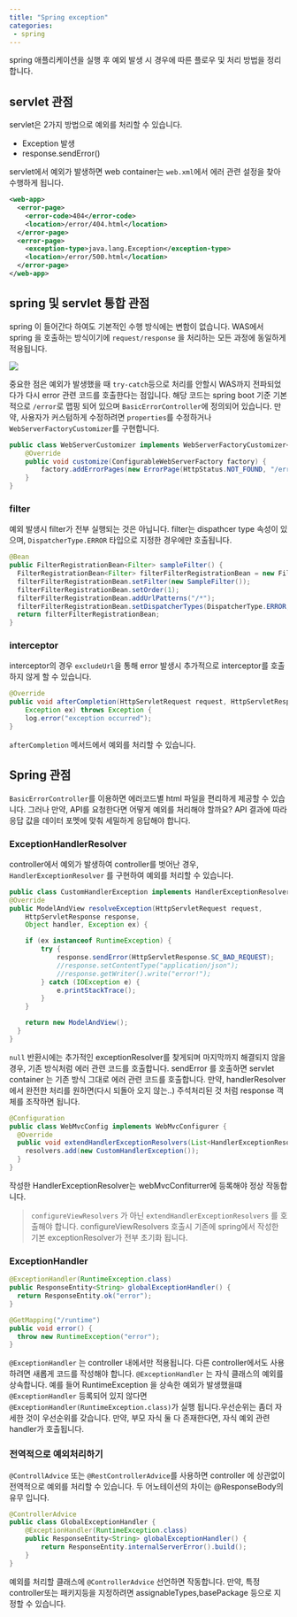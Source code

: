 ```yaml
---
title: "Spring exception"
categories:
 - spring
---
```


spring 애플리케이션을 실행 후 예외 발생 시 경우에 따른 플로우 및 처리 방법을 정리합니다.

## servlet 관점

servlet은 2가지 방법으로 예외를 처리할 수 있습니다.
- Exception 발생
- response.sendError()

servlet에서 예외가 발생하면 web container는 `web.xml`에서 에러 관련 설정을 찾아 수행하게 됩니다.

```xml
<web-app>
  <error-page>
    <error-code>404</error-code>
    <location>/error/404.html</location>
  </error-page>
  <error-page>
    <exception-type>java.lang.Exception</exception-type>
    <location>/error/500.html</location>
  </error-page>
</web-app>
```

## spring 및 servlet 통합 관점

spring 이 들어간다 하여도 기본적인 수행 방식에는 변함이 없습니다. WAS에서 spring 을 호출하는 방식이기에 `request/response` 을 처리하는 모든 과정에 동일하게 적용됩니다.

<img src="{{site.baseurl}}/assets/img/servlet-exception-flow.png">

중요한 점은 예외가 발생했을 때 `try-catch`등으로 처리를 안할시 WAS까지 전파되었다가 다시 error 관련 코드를 호출한다는 점입니다. 해당 코드는 spring boot 기준 기본적으로 `/error`로 맵핑 되어 있으며 `BasicErrorController`에 정의되어 있습니다. 만약, 사용자가 커스텀하게 수정하려면 `properties`를 수정하거나 `WebServerFactoryCustomizer`를 구현합니다.

```java
public class WebServerCustomizer implements WebServerFactoryCustomizer<ConfigurableWebServerFactory> {
	@Override
	public void customize(ConfigurableWebServerFactory factory) {
		factory.addErrorPages(new ErrorPage(HttpStatus.NOT_FOUND, "/error/404"));
	}
}
```

### filter

예외 발생시 filter가 전부 실행되는 것은 아닙니다. filter는 dispathcer type 속성이 있으며, `DispatcherType.ERROR` 타입으로 지정한 경우에만 호출됩니다.

```java
@Bean
public FilterRegistrationBean<Filter> sampleFilter() {
  FilterRegistrationBean<Filter> filterFilterRegistrationBean = new FilterRegistrationBean<>();
  filterFilterRegistrationBean.setFilter(new SampleFilter());
  filterFilterRegistrationBean.setOrder(1);
  filterFilterRegistrationBean.addUrlPatterns("/*");
  filterFilterRegistrationBean.setDispatcherTypes(DispatcherType.ERROR, DispatcherType.REQUEST);
  return filterFilterRegistrationBean;
}
```

### interceptor

interceptor의 경우 `excludeUrl`을 통해 error 발생시 추가적으로 interceptor를 호출하지 않게 할 수 있습니다. 

```java
@Override
public void afterCompletion(HttpServletRequest request, HttpServletResponse response, Object handler,
    Exception ex) throws Exception {
    log.error("exception occurred");
}
```

`afterCompletion` 메서드에서 예외를 처리할 수 있습니다.

## Spring 관점
`BasicErrorController`를 이용하면 에러코드별 html 파일을 편리하게 제공할 수 있습니다. 그러나 만약, API를 요청한다면 어떻게 예외를 처리해야 할까요? API 결과에 따라 응답 값을 데이터 포멧에 맞춰 세밀하게 응답해야 합니다.

### ExceptionHandlerResolver
controller에서 예외가 발생하여 controller를 벗어난 경우, `HandlerExceptionResolver` 를 구현하여 예외를 처리할 수 있습니다.

```java
public class CustomHandlerException implements HandlerExceptionResolver {
@Override
public ModelAndView resolveException(HttpServletRequest request, 
    HttpServletResponse response,
    Object handler, Exception ex) {

    if (ex instanceof RuntimeException) {
        try {
            response.sendError(HttpServletResponse.SC_BAD_REQUEST);
            //response.setContentType("application/json");
            //response.getWriter().write("error!");
        } catch (IOException e) {
            e.printStackTrace();
        }
    }

    return new ModelAndView();
  }
}
```

`null` 반환시에는 추가적인 exceptionResolver를 찾게되며 마지막까지 해결되지 않을 경우, 기존 방식처럼 에러 관련 코드를 호출합니다. sendError 를 호출하면 servlet container 는 기존 방식 그대로 에러 관련 코드를 호출합니다. 만약, handlerResolver 에서 완전한 처리를 원하면(다시 되돌아 오지 않는..) 주석처리된 것 처럼 response 객체를 조작하면 됩니다.


```java
@Configuration
public class WebMvcConfig implements WebMvcConfigurer {
  @Override
  public void extendHandlerExceptionResolvers(List<HandlerExceptionResolver> resolvers) {
    resolvers.add(new CustomHandlerException());
  }
}
```

작성한 HandlerExceptionResolver는 webMvcConfiturrer에 등록해야 정상 작동합니다.
> `configureViewResolvers` 가 아닌 `extendHandlerExceptionResolvers` 를 호출해야 합니다. configureViewResolvers 호출시
 기존에 spring에서 작성한 기본 exceptionResolver가 전부 초기화 됩니다.

### ExceptionHandler

```java
@ExceptionHandler(RuntimeException.class)
public ResponseEntity<String> globalExceptionHandler() {
  return ResponseEntity.ok("error");
}

@GetMapping("/runtime")
public void error() {
  throw new RuntimeException("error");
}
```
`@ExceptionHandler` 는 controller 내에서만 적용됩니다. 다른 controller에서도 사용하려면 새롭게 코드를 작성해야 합니다. `@ExceptionHandler` 는 자식 클래스의 예외를 상속합니다. 예를 들어 RuntimeException 을 상속한 예외가 발생했을떄 `@ExceptionHandler` 등록되어 있지 않다면 `@ExceptionHandler(RuntimeException.class)`가 실행 됩니다.우선순위는 좀더 자세한 것이 우선순위를 갖습니다. 만약, 부모 자식 둘 다 존재한다면, 자식 예외 관련 handler가 호출됩니다.

### 전역적으로 예외처리하기

`@ControllAdvice` 또는 `@RestControllerAdvice`를 사용하면 controller 에 상관없이 전역적으로 예외를 처리할 수 있습니다. 두 어노테이션의 차이는 @ResponseBody의 유무 입니다.

```java
@ControllerAdvice
public class GlobalExceptionHandler {
	@ExceptionHandler(RuntimeException.class)
	public ResponseEntity<String> globalExceptionHandler() {
		return ResponseEntity.internalServerError().build();
	}
}
```

예외를 처리할 클래스에 `@ControllerAdvice` 선언하면 작동합니다. 만약, 특정 controller또는 패키지등을 지정하려면 assignableTypes,basePackage 등으로 지정할 수 있습니다.